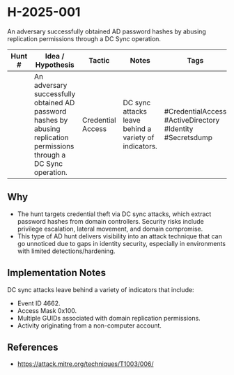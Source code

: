 # H-2025-001

An adversary successfully obtained AD password hashes by abusing replication permissions through a DC Sync operation.

| Hunt #       | Idea / Hypothesis          | Tactic    | Notes                             | Tags      | Submitter |
|--------------|----------------------------|-----------|-----------------------------------|-----------|-----------|
|              | An adversary successfully obtained AD password hashes by abusing replication permissions through a DC Sync operation. | Credential Access  | DC sync attacks leave behind a variety of indicators. | #CredentialAccess #ActiveDirectory #Identity #Secretsdump    | Bruce Breuer |

## Why
- The hunt targets credential theft via DC sync attacks, which extract password hashes from domain controllers. Security risks include privilege escalation, lateral movement, and domain compromise. 
- This type of AD hunt delivers visibility into an attack technique that can go unnoticed due to gaps in identity security, especially in environments with limited detections/hardening.

## Implementation Notes
DC sync attacks leave behind a variety of indicators that include:
- Event ID 4662.
- Access Mask 0x100.
- Multiple GUIDs associated with domain replication permissions.
- Activity originating from a non-computer account.

## References
- https://attack.mitre.org/techniques/T1003/006/